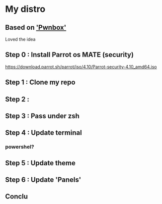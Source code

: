 # My distro
## Based on ['Pwnbox']("https://github.com/theGuildHall/pwnbox")

Loved the idea 

## Step 0 : Install Parrot os MATE (security)
https://download.parrot.sh/parrot/iso/4.10/Parrot-security-4.10_amd64.iso

## Step 1 : Clone my repo

## Step 2 : 

## Step 3 : Pass under zsh

## Step 4 : Update terminal

### powershel?

## Step 5 : Update theme

## Step 6 : Update 'Panels'

## Conclu
